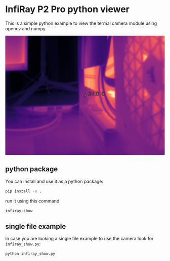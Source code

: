 # InfiRay P2 Pro python viewer


This is a simple python example to view the termal camera module using opencv and numpy.


<img src="image/20250318_225150.png">


## python package

You can install and use it as a python package:

```sh
pip install -e .
```

run it using this command:

```sh
infiray-show
```


## single file example

In case you are looking a single file example to use the camera look for `infiray_show.py`:

```sh
python infiray_show.py
```
